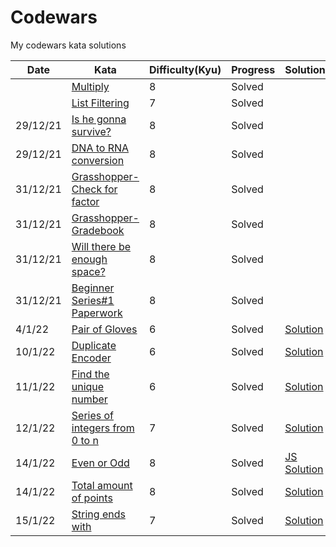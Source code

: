 # Codewars
My codewars kata solutions


|Date   |Kata   |Difficulty(**Kyu**)   |Progress   |Solution |
|---|---|---|---|---|
|   |[Multiply](https://www.codewars.com/kata/50654ddff44f800200000004)   |8   |Solved   |
|   |[List Filtering](https://www.codewars.com/kata/53dbd5315a3c69eed20002dd)   |7   |Solved   |
|29/12/21   |[Is he gonna survive?](https://www.codewars.com/kata/59ca8246d751df55cc00014c/train/python)|8   |Solved   |
|29/12/21   |[DNA to RNA conversion](https://www.codewars.com/kata/5556282156230d0e5e000089/train/python)   |8   |Solved   |
|31/12/21   |[Grasshopper-Check for factor](https://www.codewars.com/kata/55cbc3586671f6aa070000fb/train/python)   |8   |Solved   |
|31/12/21   |[Grasshopper-Gradebook](https://www.codewars.com/kata/55cbd4ba903825f7970000f5)   |8   |Solved   |
|31/12/21|[Will there be enough space?](https://www.codewars.com/kata/5875b200d520904a04000003/train/python)|8|Solved|
|31/12/21|[Beginner Series#1 Paperwork](https://www.codewars.com/kata/55f9b48403f6b87a7c0000bd/train/python)|8|Solved|
|4/1/22|[Pair of Gloves](https://www.codewars.com/kata/58235a167a8cb37e1a0000db)|6|Solved|[Solution](https://github.com/DummyKen/Codewars/blob/main/6kyu/Pair%20of%20gloves.py)|
10/1/22|[Duplicate Encoder](https://www.codewars.com/kata/54b42f9314d9229fd6000d9c/python)|6|Solved|[Solution](https://github.com/DummyKen/Codewars/blob/main/6kyu/duplicateEncoder.py)
11/1/22|[Find the unique number](https://www.codewars.com/kata/585d7d5adb20cf33cb000235/train/python)|6|Solved|[Solution](https://github.com/DummyKen/Codewars/blob/main/6kyu/uniquenumber.py)
12/1/22|[Series of integers from 0 to n](https://www.codewars.com/kata/5841f4fb673ea2a2ae000111/train/python)|7|Solved|[Solution](https://github.com/DummyKen/Codewars/blob/main/7kyu/seriesOfIntegers.py)
14/1/22|[Even or Odd](https://www.codewars.com/kata/53da3dbb4a5168369a0000fe/train/javascript)|8|Solved|[JS Solution](https://github.com/DummyKen/Codewars/blob/main/8kyu/evenodd.js)
|14/1/22|[Total amount of points](https://www.codewars.com/kata/5bb904724c47249b10000131)   |8   |Solved   |[Solution](https://github.com/DummyKen/Codewars/blob/main/8kyu/totalpoints.py)
15/1/22|[String ends with](https://www.codewars.com/kata/51f2d1cafc9c0f745c00037d/python)|7|Solved|[Solution](https://github.com/DummyKen/Codewars/blob/main/7kyu/stringendswith.py)
